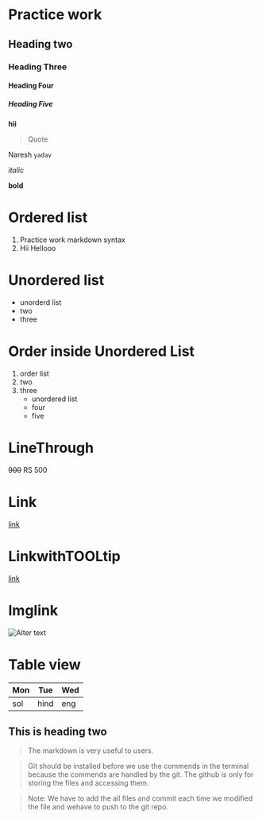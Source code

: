 # Practice work

## Heading two

### Heading Three

#### Heading Four

##### Heading Five

__hii__

> Quote


Naresh `yadav`


*italic*

**bold**

# Ordered list

1. Practice work markdown syntax
2. Hii Hellooo

# Unordered list

- unorderd list
- two
- three

# Order inside Unordered List

1. order list
2. two
3. three    
   - unordered list
   - four
   - five
  

# LineThrough

~~900~~  RS 500

# Link

[link](https://github.com/)

# LinkwithTOOLtip

[link](https://github.com/ "link tooltip")

# Imglink

![Alter text](https://imglink)

# Table view

|Mon|Tue|Wed|
|---|---|---|
|sol|hind|eng|

## This is heading two

> The markdown is very useful to users.

> Git should be installed before we use the commends in the terminal because the commends are handled by the git. The github is only for storing the files and accessing them.

> Note: We have to add the all files and  commit each time we modified the file and wehave to push to the git repo.
